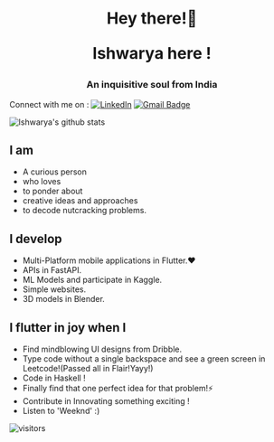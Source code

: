 <h1 align="center">Hey there!👋 
  
  Ishwarya here !</h1>
<h3 align="center">An inquisitive soul from India</h3>

Connect with me on : [![LinkedIn](https://img.shields.io/badge/ishwarya-%230077B5.svg?style=flat-square&logo=linkedin&logoColor=white)](https://www.linkedin.com/in/ishwarya-devanathan/) [![Gmail Badge](https://img.shields.io/badge/-Gmail-c14438?style=flat-square&logo=Gmail&logoColor=white&link=mailto:ishudev2021@gmail.com)](mailto:ishudev2021@gmail.com)

![Ishwarya's github stats](https://github-readme-stats.vercel.app/api?username=iamishu2908&show_icons=true&theme=omni)
## I am
- A curious person
- who loves
- to ponder about 
- creative ideas and approaches
- to decode nutcracking problems.
## I develop
- Multi-Platform mobile applications in Flutter.❤️
- APIs in FastAPI.
- ML Models and participate in Kaggle.
- Simple websites.
- 3D models in Blender.
## I flutter in joy when I
- Find mindblowing UI designs from Dribble.
- Type code without a single backspace and see a green screen in Leetcode!(Passed all in Flair!Yayy!)
- Code in Haskell !
- Finally find that one perfect idea for that problem!⚡
- Contribute in Innovating something exciting !
- Listen to 'Weeknd' :)



![visitors](https://visitor-badge.glitch.me/badge?page_id=iamishu2908.iamishu2908)

